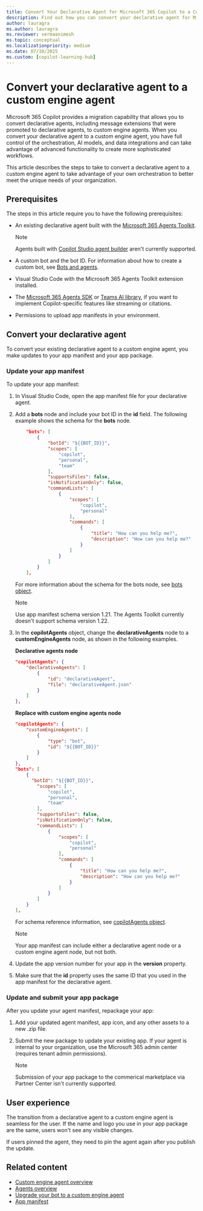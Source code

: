 ```yaml
---
title: Convert Your Declarative Agent for Microsoft 365 Copilot to a Custom Engine Agent
description: Find out how you can convert your declarative agent for Microsoft 365 Copilot to a custom engine agent to take advantage of your own orchestration and advanced functionality.
author: lauragra
ms.author: lauragra
ms.reviewer: vermaanimesh
ms.topic: conceptual
ms.localizationpriority: medium
ms.date: 07/10/2025
ms.custom: [copilot-learning-hub]
---
```


# Convert your declarative agent to a custom engine agent

Microsoft 365 Copilot provides a migration capability that allows you to convert declarative agents, including message extensions that were promoted to declarative agents, to custom engine agents. When you convert your declarative agent to a custom engine agent, you have full control of the orchestration, AI models, and data integrations and can take advantage of advanced functionality to create more sophisticated workflows.

This article describes the steps to take to convert a declarative agent to a custom engine agent to take advantage of your own orchestration to better meet the unique needs of your organization.

## Prerequisites

The steps in this article require you to have the following prerequisites:

- An existing declarative agent built with the [Microsoft 365 Agents Toolkit](build-declarative-agents.md).

    > [!Note]
    > Agents built with [Copilot Studio agent builder](copilot-studio-agent-builder.md) aren't currently supported.

- A custom bot and the bot ID. For information about how to create a custom bot, see [Bots and agents](/microsoftteams/platform/bots/build-a-bot).
- Visual Studio Code with the Microsoft 365 Agents Toolkit extension installed.
- The [Microsoft 365 Agents SDK](/microsoft-365/agents-sdk/) or [Teams AI library](/microsoftteams/platform/bots/how-to/teams-conversational-ai/teams-conversation-ai-overview), if you want to implement Copilot-specific features like streaming or citations.
- Permissions to upload app manifests in your environment.

## Convert your declarative agent

To convert your existing declarative agent to a custom engine agent, you make updates to your app manifest and your app package.

### Update your app manifest

To update your app manifest:

1. In Visual Studio Code, open the app manifest file for your declarative agent.
1. Add a **bots** node and include your bot ID in the **id** field. The following example shows the schema for the **bots** node.

    ```json
        "bots": [ 
            { 
                "botId": "${{BOT_ID}}", 
                "scopes": [ 
                    "copilot", 
                    "personal", 
                    "team" 
                ], 
                "supportsFiles": false, 
                "isNotificationOnly": false, 
                "commandLists": [ 
                    { 
                        "scopes": [ 
                            "copilot", 
                            "personal" 
                        ], 
                        "commands": [ 
                            { 
                                "title": "How can you help me?", 
                                "description": "How can you help me?" 
                            } 
                        ] 
                    } 
                ] 
            } 
        ], 
    ```

    For more information about the schema for the bots node, see [bots object](/microsoft-365/extensibility/schema/root-bots).
    
    > [!NOTE]
    > Use app manifest schema version 1.21. The Agents Toolkit currently doesn't support schema version 1.22.

2. In the **copilotAgents** object, change the **declarativeAgents** node to a **customEngineAgents** node, as shown in the following examples.
    
    **Declarative agents node**

    ```json
    "copilotAgents": { 
        "declarativeAgents": [             
            { 
                "id": "declarativeAgent", 
                "file": "declarativeAgent.json" 
            } 
        ] 
    }, 
    ```

    **Replace with custom engine agents node**

    ```json  
    "copilotAgents": {
        "customEngineAgents": [
            {
                "type": "bot",
                "id": "${{BOT_ID}}"
            }
        ]
    },
    "bots": [
        { 
          "botId": "${{BOT_ID}}",
            "scopes": [
                "copilot",
                "personal",
                "team"
            ], 
            "supportsFiles": false,
            "isNotificationOnly": false,
            "commandLists": [
                {
                    "scopes": [
                        "copilot",
                        "personal"
                    ],
                    "commands": [
                        {
                            "title": "How can you help me?",
                            "description": "How can you help me?"
                        }
                    ]
                }
            ]
        }
    ],
    ```

    For schema reference information, see [copilotAgents object](/microsoft-365/extensibility/schema/root-copilot-agents).

    > [!NOTE]
    > Your app manifest can include either a declarative agent node or a custom engine agent node, but not both.

3. Update the app version number for your app in the **version** property.
4. Make sure that the **id** property uses the same ID that you used in the app manifest for the declarative agent.

### Update and submit your app package

After you update your agent manifest, repackage your app:

1. Add your updated agent manifest, app icon, and any other assets to a new .zip file.
1. Submit the new package to update your existing app. If your agent is internal to your organization, use the Microsoft 365 admin center (requires tenant admin permissions).

    > [!NOTE]
    > Submission of your app package to the commerical marketplace via Partner Center isn't currently supported.

## User experience

The transition from a declarative agent to a custom engine agent is seamless for the user. If the name and logo you use in your app package are the same, users won't see any visible changes.  

If users pinned the agent, they need to pin the agent again after you publish the update.

## Related content

- [Custom engine agent overview](overview-custom-engine-agent.md)
- [Agents overview](agents-overview.md)
- [Upgrade your bot to a custom engine agent ](/microsoftteams/platform/bots/how-to/teams-conversational-ai/how-conversation-ai-get-started)
- [App manifest](/microsoftteams/platform/resources/schema/manifest-schema)